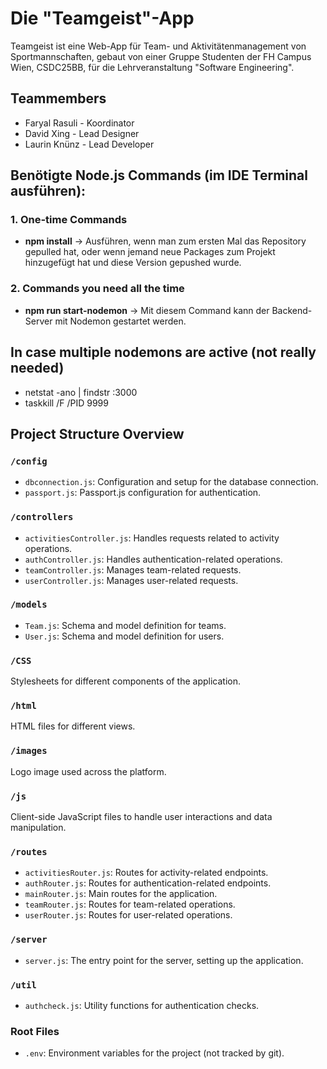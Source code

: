 # Die "Teamgeist"-App
Teamgeist ist eine Web-App für Team- und Aktivitätenmanagement von Sportmannschaften, gebaut von einer Gruppe Studenten der FH Campus Wien, CSDC25BB, für die Lehrveranstaltung "Software Engineering".

## Teammembers
* Faryal Rasuli - Koordinator
* David Xing - Lead Designer
* Laurin Knünz - Lead Developer

## Benötigte Node.js Commands (im IDE Terminal ausführen):
### 1. One-time Commands
- **npm install** → Ausführen, wenn man zum ersten Mal das Repository gepulled hat, oder wenn jemand neue Packages zum Projekt hinzugefügt hat und diese Version gepushed wurde.
### 2. Commands you need all the time
- **npm run start-nodemon** → Mit diesem Command kann der Backend-Server mit Nodemon gestartet werden.

## In case multiple nodemons are active (not really needed)
- netstat -ano | findstr :3000
- taskkill /F /PID 9999 

## Project Structure Overview

### `/config`
- `dbconnection.js`: Configuration and setup for the database connection.
- `passport.js`: Passport.js configuration for authentication.

### `/controllers`
- `activitiesController.js`: Handles requests related to activity operations.
- `authController.js`: Handles authentication-related operations.
- `teamController.js`: Manages team-related requests.
- `userController.js`: Manages user-related requests.

### `/models`
- `Team.js`: Schema and model definition for teams.
- `User.js`: Schema and model definition for users.

### `/CSS`
Stylesheets for different components of the application.

### `/html`
HTML files for different views.

### `/images`
Logo image used across the platform.

### `/js`
Client-side JavaScript files to handle user interactions and data manipulation.

### `/routes`
- `activitiesRouter.js`: Routes for activity-related endpoints.
- `authRouter.js`: Routes for authentication-related endpoints.
- `mainRouter.js`: Main routes for the application.
- `teamRouter.js`: Routes for team-related operations.
- `userRouter.js`: Routes for user-related operations.

### `/server`
- `server.js`: The entry point for the server, setting up the application.

### `/util`
- `authcheck.js`: Utility functions for authentication checks.

### Root Files
- `.env`: Environment variables for the project (not tracked by git).
